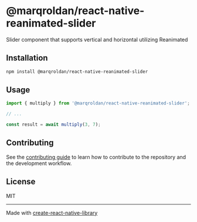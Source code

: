 # @marqroldan/react-native-reanimated-slider

Slider component that supports vertical and horizontal utilizing Reanimated

## Installation

```sh
npm install @marqroldan/react-native-reanimated-slider
```

## Usage

```js
import { multiply } from '@marqroldan/react-native-reanimated-slider';

// ...

const result = await multiply(3, 7);
```

## Contributing

See the [contributing guide](CONTRIBUTING.md) to learn how to contribute to the repository and the development workflow.

## License

MIT

---

Made with [create-react-native-library](https://github.com/callstack/react-native-builder-bob)
